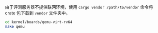 由于评测服务器不提供联网环境，使用 `cargo vendor /path/to/vendor` 命令将 crate 包下载到 `vendor` 文件夹中。

```bash
cd kernel/boards/qemu-virt-rv64
make qemu
```
